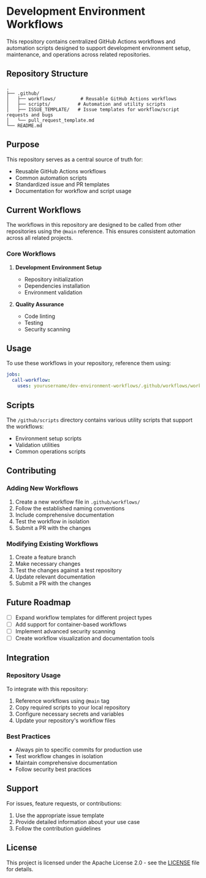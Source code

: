 # Development Environment Workflows

This repository contains centralized GitHub Actions workflows and automation scripts designed to support development environment setup, maintenance, and operations across related repositories.

## Repository Structure

```
.
├── .github/
│   ├── workflows/         # Reusable GitHub Actions workflows
│   ├── scripts/          # Automation and utility scripts
│   ├── ISSUE_TEMPLATE/   # Issue templates for workflow/script requests and bugs
│   └── pull_request_template.md
└── README.md
```

## Purpose

This repository serves as a central source of truth for:
- Reusable GitHub Actions workflows
- Common automation scripts
- Standardized issue and PR templates
- Documentation for workflow and script usage

## Current Workflows

The workflows in this repository are designed to be called from other repositories using the `@main` reference. This ensures consistent automation across all related projects.

### Core Workflows

1. **Development Environment Setup**
   - Repository initialization
   - Dependencies installation
   - Environment validation

2. **Quality Assurance**
   - Code linting
   - Testing
   - Security scanning

## Usage

To use these workflows in your repository, reference them using:

```yaml
jobs:
  call-workflow:
    uses: yourusername/dev-environment-workflows/.github/workflows/workflow-name.yml@main
```

## Scripts

The `/github/scripts` directory contains various utility scripts that support the workflows:

- Environment setup scripts
- Validation utilities
- Common operations scripts

## Contributing

### Adding New Workflows

1. Create a new workflow file in `.github/workflows/`
2. Follow the established naming conventions
3. Include comprehensive documentation
4. Test the workflow in isolation
5. Submit a PR with the changes

### Modifying Existing Workflows

1. Create a feature branch
2. Make necessary changes
3. Test the changes against a test repository
4. Update relevant documentation
5. Submit a PR with the changes

## Future Roadmap

- [ ] Expand workflow templates for different project types
- [ ] Add support for container-based workflows
- [ ] Implement advanced security scanning
- [ ] Create workflow visualization and documentation tools

## Integration

### Repository Usage

To integrate with this repository:

1. Reference workflows using `@main` tag
2. Copy required scripts to your local repository
3. Configure necessary secrets and variables
4. Update your repository's workflow files

### Best Practices

- Always pin to specific commits for production use
- Test workflow changes in isolation
- Maintain comprehensive documentation
- Follow security best practices

## Support

For issues, feature requests, or contributions:
1. Use the appropriate issue template
2. Provide detailed information about your use case
3. Follow the contribution guidelines

## License

This project is licensed under the Apache License 2.0 - see the [LICENSE](LICENSE) file for details.
